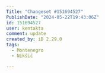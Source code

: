 ```yaml
---
Title: "Changeset #151694527"
PublishDate: "2024-05-22T19:43:06Z"
id: 151694527
user: kentakta
comment: update
created_by: iD 2.29.0
tags:
  - Montenegro
  - Nikšić

---
```


